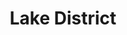 ---
layout: photography
title:  "Lake District"
region: "England"
year: 2020
id: lake-district
intro: "A post-lockdown weekend in Coniston brought much needed outdoor times and great views."
seo:
  title: "Travel Photography - Southern Lake District"
  description: "Photography from the England's southern Lake District including Stickle Tarn, Langdale and Loughrigg Fell."
  image:
    url: "Lakes-010.jpg"
    alt: "Stickle Tarn"
hero:
  url: "Lakes-010.jpg"
  alt: "Stickle Tarn"
thumb:
  - url: "Lakes-006.jpg"
    alt: "Howard and Stickle Tarn"
  - url: "Lakes-012.jpg"
    alt: "A mountain sheep"
---